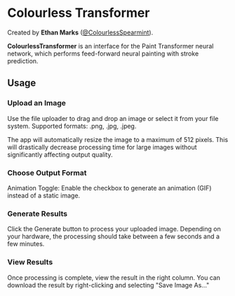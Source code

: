 # Colourless Transformer

Created by **Ethan Marks** ([@ColourlessSpearmint](https://github.com/ColourlessSpearmint)).

**ColourlessTransformer** is an interface for the Paint Transformer neural network, which performs feed-forward neural painting with stroke prediction.

## Usage

### **Upload an Image**

Use the file uploader to drag and drop an image or select it from your file system. Supported formats: .png, .jpg, .jpeg.

The app will automatically resize the image to a maximum of 512 pixels. This will drastically decrease processing time for large images without significantly affecting output quality. 

### **Choose Output Format**

Animation Toggle: Enable the checkbox to generate an animation (GIF) instead of a static image.

### **Generate Results**

Click the Generate button to process your uploaded image. Depending on your hardware, the processing should take between a few seconds and a few minutes.

### **View Results**

Once processing is complete, view the result in the right column. You can download the result by right-clicking and selecting "Save Image As..."